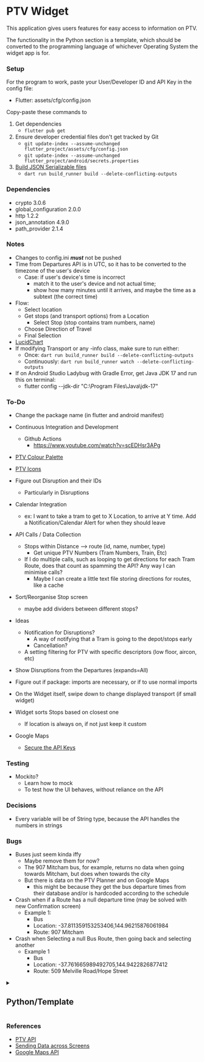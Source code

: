 # PTV Widget
This application gives users features for easy access to information on PTV. 

The functionality in the Python section is a template, which should be converted to the programming language of whichever Operating System the widget app is for.

### Setup
For the program to work, paste your User/Developer ID and API Key in the config file:
  - Flutter: assets/cfg/config.json

Copy-paste these commands to 
  1. Get dependencies 
     - ```flutter pub get```
  2. Ensure developer credential files don't get tracked by Git 
     - ```git update-index --assume-unchanged flutter_project/assets/cfg/config.json```
     - ```git update-index --assume-unchanged flutter_project/android/secrets.properties```
  3. [Build JSON Serializable files](https://docs.flutter.dev/data-and-backend/serialization/json#running-the-code-generation-utility)
     - ```dart run build_runner build --delete-conflicting-outputs```


### Dependencies
  - crypto 3.0.6
  - global_configuration 2.0.0 
  - http 1.2.2 
  - json_annotation 4.9.0 
  - path_provider 2.1.4

### Notes
- Changes to config.ini __*must*__ not be pushed
- Time from Departures API is in UTC, so it has to be converted to the timezone of the user's device
  - Case: if user's device's time is incorrect
    - match it to the user's device and not actual time;
    - show how many minutes until it arrives, and maybe the time as a subtext (the correct time)
- Flow:
  - Select location
  - Get stops (and transport options) from a Location
    - Select Stop (stop contains tram numbers, name)
  - Choose Direction of Travel
  - Final Selection
- [LucidChart](https://lucid.app/lucidchart/82b010cd-4cd5-42c0-8c19-f3066488b55a/edit?viewport_loc=-1937%2C-126%2C4157%2C2105%2C0_0&invitationId=inv_6c5333c9-7546-45d1-8473-e3fdb2c4135c)
- If modifying Transport or any -info class, make sure to run either:
  - Once: ```dart run build_runner build --delete-conflicting-outputs```
  - Continuously: ```dart run build_runner watch --delete-conflicting-outputs```
- If on Android Studio Ladybug with Gradle Error, get Java JDK 17 and run this on terminal:
  - flutter config --jdk-dir "C:\Program Files\Java\jdk-17"

### To-Do
- Change the package name (in flutter and android manifest)
- Continuous Integration and Development
  - Github Actions
    - https://www.youtube.com/watch?v=scEDHsr3APg
- [PTV Colour Palette](https://www.righttoknow.org.au/request/5149/response/13973/attach/4/PTVH2977%20MSG%202018%202.4%20Colour%20v10%20PA%20v2.pdf)
- [PTV Icons](https://melbournesptgallery.weebly.com/melbourne-tram-sides.html)
- Figure out Disruption and their IDs
  - Particularly in Disruptions
- Calendar Integration
  - ex: I want to take a tram to get to X Location, to arrive at Y time. Add a Notification/Calendar Alert for when they should leave
- API Calls / Data Collection
  - Stops within Distance --> route (id, name, number, type)
    - Get unique PTV Numbers (Tram Numbers, Train, Etc)
  - If I do multiple calls, such as looping to get directions for each Tram Route, does that count as spamming the API? Any way I can minimise calls?
    - Maybe I can create a little text file storing directions for routes, like a cache
- Sort/Reorganise Stop screen
  - maybe add dividers between different stops?

- Ideas
  - Notification for Disruptions?
    - A way of notifying that a Tram is going to the depot/stops early
    - Cancellation?
  - A setting filtering for PTV with specific descriptors (low floor, aircon, etc)
- Show Disruptions from the Departures (expands=All) 
- Figure out if package: imports are necessary, or if to use normal imports
- On the Widget itself, swipe down to change displayed transport (if small widget)
- Widget sorts Stops based on closest one
  - If location is always on, if not just keep it custom
- Google Maps
  - [Secure the API Keys](https://github.com/google/secrets-gradle-plugin)

### Testing
- Mockito?
  - Learn how to mock
  - To test how the UI behaves, without reliance on the API

### Decisions
- Every variable will be of String type, because the API handles the numbers in strings

### Bugs
- Buses just seem kinda iffy
  - Maybe remove them for now?
  - The 907 Mitcham bus, for example, returns no data when going towards Mitcham, but does when towards the city
  - But there is data on the PTV Planner and on Google Maps
    - this might be because they get the bus departure times from their database and/or is hardcoded according to the schedule
- Crash when if a Route has a null departure time (may be solved with new Confirmation screen)
  - Example 1:
    - Bus 
    - Location: -37.811359153253406,144.96215876061984
    - Route: 907 Mitcham
- Crash when Selecting a null Bus Route, then going back and selecting another
  - Example 1
    - Bus
    - Location: -37.761665989492705,144.9422826877412
    - Route: 509 Melville Road/Hope Street

<details>
  <summary><h2><b>Python/Template</b></h2></summary>

  ### Setup:
  1. Paste developer credentials in: config.ini
  2. Copy-paste this command
    ```
    git update-index --assume-unchanged template/config.ini
    ```
  3. Dependencies
       - python 3.10
       - requests 2.31.0
       - pytest 8.1.1
       - tzdata

</details>

### References
- [PTV API](https://timetableapi.ptv.vic.gov.au/swagger/ui/index)
- [Sending Data across Screens](https://docs.flutter.dev/cookbook/navigation/passing-data]=)
- [Google Maps API](https://developers.google.com/maps/flutter-package/config#groovy_2)


